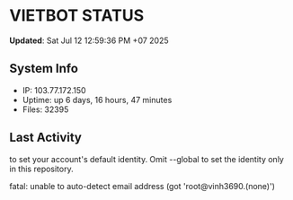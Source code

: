 # VIETBOT STATUS
**Updated**: Sat Jul 12 12:59:36 PM +07 2025

## System Info
- IP: 103.77.172.150
- Uptime: up 6 days, 16 hours, 47 minutes
- Files: 32395

## Last Activity

to set your account's default identity.
Omit --global to set the identity only in this repository.

fatal: unable to auto-detect email address (got 'root@vinh3690.(none)')

